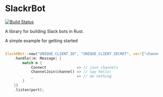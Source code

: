# SlackrBot

[![Build Status](https://travis-ci.org/JohnMurray/slackrbot.svg?branch=master)](https://travis-ci.org/JohnMurray/slackrbot)

A library for building Slack bots in Rust.

A simple example for getting started


```rust

SlackRBot::new("UNIQUE_CLIENT_ID", "UNIQUE_CLIENT_SECRET", vec!["channels:read", "channels:write"])
    .handle(|m: Message| {
        match m {
            Connect              => // join channels
            ChannelJoin(channel) => // say hello!
            _                    => // do nothing
        }
    })
    .listen(port);

```
